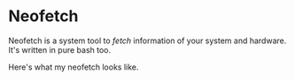 # Neofetch

Neofetch is a system tool to *fetch* information of your system and hardware. It's written in pure bash too. 

Here's what my neofetch looks like.
